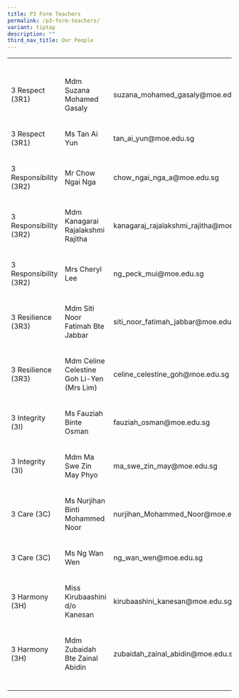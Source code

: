 ```yaml
---
title: P3 Form Teachers
permalink: /p3-form-teachers/
variant: tiptap
description: ""
third_nav_title: Our People
---
```

<table style="minWidth: 75px">
<colgroup>
<col>
<col>
<col>
</colgroup>
<tbody>
<tr>
<th rowspan="1" colspan="1">
<p></p>
</th>
<th rowspan="1" colspan="1">
<p></p>
</th>
<th rowspan="1" colspan="1">
<p></p>
</th>
</tr>
<tr>
<td rowspan="1" colspan="1">
<p>3 Respect (3R1)</p>
</td>
<td rowspan="1" colspan="1">
<p>Mdm Suzana Mohamed Gasaly</p>
</td>
<td rowspan="1" colspan="1">
<p>suzana_mohamed_gasaly@moe.edu.sg</p>
</td>
</tr>
<tr>
<td rowspan="1" colspan="1">
<p>3 Respect (3R1)</p>
</td>
<td rowspan="1" colspan="1">
<p>Ms Tan Ai Yun</p>
</td>
<td rowspan="1" colspan="1">
<p>tan_ai_yun@moe.edu.sg</p>
</td>
</tr>
<tr>
<td rowspan="1" colspan="1">
<p>3 Responsibility (3R2)</p>
</td>
<td rowspan="1" colspan="1">
<p>Mr Chow Ngai Nga</p>
</td>
<td rowspan="1" colspan="1">
<p>chow_ngai_nga_a@moe.edu.sg</p>
</td>
</tr>
<tr>
<td rowspan="1" colspan="1">
<p>3 Responsibility (3R2)</p>
</td>
<td rowspan="1" colspan="1">
<p>Mdm Kanagarai Rajalakshmi Rajitha</p>
</td>
<td rowspan="1" colspan="1">
<p>kanagaraj_rajalakshmi_rajitha@moe.edu.sg</p>
</td>
</tr>
<tr>
<td rowspan="1" colspan="1">
<p>3 Responsibility (3R2)</p>
</td>
<td rowspan="1" colspan="1">
<p>Mrs Cheryl Lee</p>
</td>
<td rowspan="1" colspan="1">
<p>ng_peck_mui@moe.edu.sg</p>
</td>
</tr>
<tr>
<td rowspan="1" colspan="1">
<p>3 Resilience (3R3)</p>
</td>
<td rowspan="1" colspan="1">
<p>Mdm Siti Noor Fatimah Bte Jabbar</p>
</td>
<td rowspan="1" colspan="1">
<p>siti_noor_fatimah_jabbar@moe.edu.sg</p>
</td>
</tr>
<tr>
<td rowspan="1" colspan="1">
<p>3 Resilience (3R3)</p>
</td>
<td rowspan="1" colspan="1">
<p>Mdm Celine Celestine Goh Li-Yen (Mrs Lim)</p>
</td>
<td rowspan="1" colspan="1">
<p>celine_celestine_goh@moe.edu.sg</p>
</td>
</tr>
<tr>
<td rowspan="1" colspan="1">
<p>3 Integrity (3I)</p>
</td>
<td rowspan="1" colspan="1">
<p>Ms Fauziah Binte Osman</p>
</td>
<td rowspan="1" colspan="1">
<p>fauziah_osman@moe.edu.sg</p>
</td>
</tr>
<tr>
<td rowspan="1" colspan="1">
<p>3 Integrity (3I)</p>
</td>
<td rowspan="1" colspan="1">
<p>Mdm Ma Swe Zin May Phyo</p>
</td>
<td rowspan="1" colspan="1">
<p>ma_swe_zin_may@moe.edu.sg</p>
</td>
</tr>
<tr>
<td rowspan="1" colspan="1">
<p>3 Care (3C)</p>
</td>
<td rowspan="1" colspan="1">
<p>Ms Nurjihan Binti Mohammed Noor</p>
</td>
<td rowspan="1" colspan="1">
<p>nurjihan_Mohammed_Noor@moe.edu.sg</p>
</td>
</tr>
<tr>
<td rowspan="1" colspan="1">
<p>3 Care (3C)</p>
</td>
<td rowspan="1" colspan="1">
<p>Ms Ng Wan Wen</p>
</td>
<td rowspan="1" colspan="1">
<p>ng_wan_wen@moe.edu.sg</p>
</td>
</tr>
<tr>
<td rowspan="1" colspan="1">
<p>3 Harmony (3H)</p>
</td>
<td rowspan="1" colspan="1">
<p>Miss Kirubaashini d/o Kanesan</p>
</td>
<td rowspan="1" colspan="1">
<p>kirubaashini_kanesan@moe.edu.sg</p>
</td>
</tr>
<tr>
<td rowspan="1" colspan="1">
<p>3 Harmony (3H)</p>
</td>
<td rowspan="1" colspan="1">
<p>Mdm Zubaidah Bte Zainal Abidin</p>
</td>
<td rowspan="1" colspan="1">
<p>zubaidah_zainal_abidin@moe.edu.sg</p>
</td>
</tr>
<tr>
<td rowspan="1" colspan="1">
<p></p>
</td>
<td rowspan="1" colspan="1">
<p></p>
</td>
<td rowspan="1" colspan="1">
<p></p>
</td>
</tr>
</tbody>
</table>
<p></p>